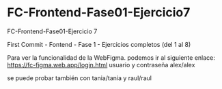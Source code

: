 # FC-Frontend-Fase01-Ejercicio7
FC-Frontend-Fase01-Ejercicio 7

First Commit - Fontend - Fase 1 - Ejercicios completos (del 1 al 8)

Para ver la funcionalidad de la WebFigma. podemos ir al siguiente enlace: 
https://fc-figma.web.app/login.html
usuario y contraseña alex/alex

se puede probar también con tania/tania y raul/raul
